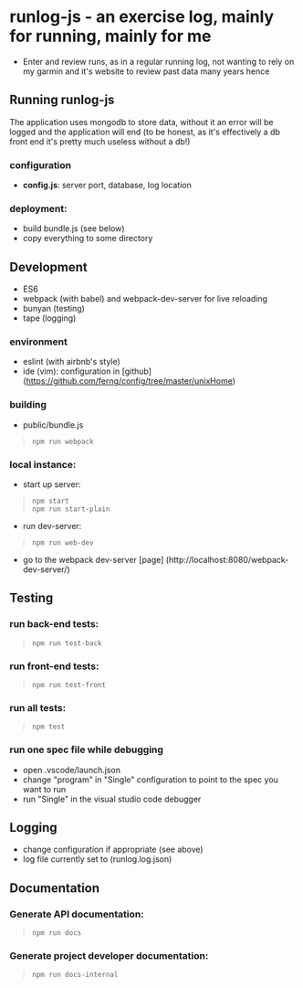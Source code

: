 # runlog-js - an exercise log, mainly for running, mainly for me
* Enter and review runs, as in a regular running log, not wanting to rely on my garmin and it's website to review past data many years hence

## Running runlog-js
The application uses mongodb to store data, without it an error will be logged and the application will end (to be honest, as it's effectively a db front end it's pretty much useless without a db!)

### configuration
* **config.js**: server port, database, log location

### deployment:
* build bundle.js (see below)
* copy everything to some directory


## Development
* ES6
* webpack (with babel) and webpack-dev-server for live reloading
* bunyan (testing)
* tape (logging)

### environment
* eslint (with airbnb's style)
* ide (vim): configuration in [github] (https://github.com/ferng/config/tree/master/unixHome)

### building
* public/bundle.js

>     npm run webpack


### local instance:
* start up server:

>     npm start
>     npm run start-plain
 
* run dev-server:

>     npm run web-dev

* go to the webpack dev-server [page] (http://localhost:8080/webpack-dev-server/)


## Testing
### run back-end tests:
>     npm run test-back

### run front-end tests:
>     npm run test-front

### run all tests:
>     npm test

### run one spec file while debugging
* open .vscode/launch.json
* change "program" in "Single" configuration to point to the spec you want to run
* run "Single" in the visual studio code debugger

## Logging
* change configuration if appropriate (see above)
* log file currently set to (runlog.log.json)


## Documentation
### Generate API documentation:
>     npm run docs

### Generate project developer documentation:
>     npm run docs-internal
